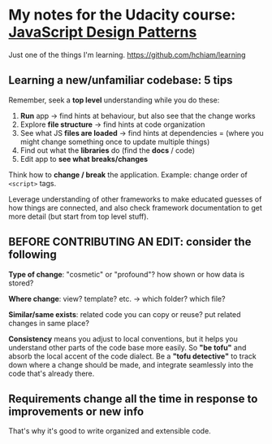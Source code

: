 # My notes for the Udacity course: [JavaScript Design Patterns](https://classroom.udacity.com/courses/ud989)

Just one of the things I'm learning. <https://github.com/hchiam/learning>

## Learning a new/unfamiliar codebase: 5 tips

Remember, seek a **top level** understanding while you do these:

1. **Run** app -> find hints at behaviour, but also see that the change works
2. Explore **file structure** -> find hints at code organization
3. See what JS **files are loaded** -> find hints at dependencies = (where you might change something once to update multiple things)
4. Find out what the **libraries** do (find the **docs** / code)
5. Edit app to **see what breaks/changes**

Think how to **change / break** the application. Example: change order of `<script>` tags.

Leverage understanding of other frameworks to make educated guesses of how things are connected, and also check framework documentation to get more detail (but start from top level stuff).

## BEFORE CONTRIBUTING AN EDIT: consider the following

**Type of change**: "cosmetic" or "profound"? how shown or how data is stored?

**Where change**: view? template? etc. -> which folder? which file?

**Similar/same exists**: related code you can copy or reuse? put related changes in same place?

**Consistency** means you adjust to local conventions, but it helps you understand other parts of the code base more easily. So **"be tofu"** and absorb the local accent of the code dialect. Be a **"tofu detective"** to track down where a change should be made, and integrate seamlessly into the code that's already there.

## Requirements change all the time in response to improvements or new info

That's why it's good to write organized and extensible code.
